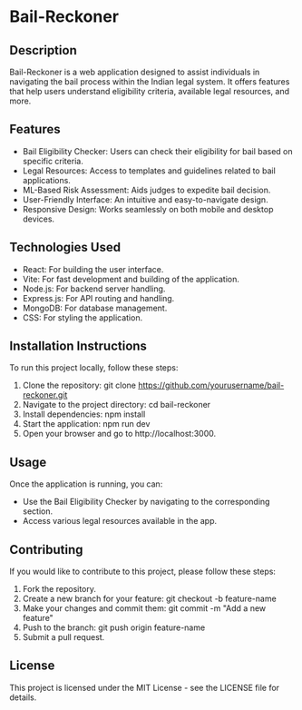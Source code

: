 # Bail-Reckoner

## Description
Bail-Reckoner is a web application designed to assist individuals in navigating the bail process within the Indian legal system. It offers features that help users understand eligibility criteria, available legal resources, and more.

## Features
- Bail Eligibility Checker: Users can check their eligibility for bail based on specific criteria.
- Legal Resources: Access to templates and guidelines related to bail applications.
- ML-Based Risk Assessment: Aids judges to expedite bail decision.
- User-Friendly Interface: An intuitive and easy-to-navigate design.
- Responsive Design: Works seamlessly on both mobile and desktop devices.

## Technologies Used
- React: For building the user interface.
- Vite: For fast development and building of the application.
- Node.js: For backend server handling.
- Express.js: For API routing and handling.
- MongoDB: For database management.
- CSS: For styling the application.

## Installation Instructions
To run this project locally, follow these steps:

1. Clone the repository:
    git clone https://github.com/yourusername/bail-reckoner.git
2. Navigate to the project directory:
    cd bail-reckoner
3. Install dependencies:
    npm install
4. Start the application:
    npm run dev
5. Open your browser and go to http://localhost:3000.

## Usage
Once the application is running, you can:
- Use the Bail Eligibility Checker by navigating to the corresponding section.
- Access various legal resources available in the app.


## Contributing
If you would like to contribute to this project, please follow these steps:
1. Fork the repository.
2. Create a new branch for your feature:
    git checkout -b feature-name
3. Make your changes and commit them:
    git commit -m "Add a new feature"
4. Push to the branch:
    git push origin feature-name
5. Submit a pull request.

## License
This project is licensed under the MIT License - see the LICENSE file for details.
